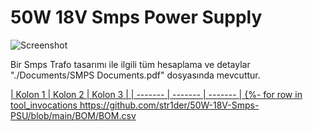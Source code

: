 # 50W 18V Smps Power Supply

![Screenshot](https://github.com/str1der/50W-18V-Smps-PSU/blob/main/50w%20Flayback%2018V.png)

Bir Smps Trafo tasarımı ile ilgili tüm hesaplama ve detaylar "./Documents/SMPS Documents.pdf" dosyasında mevcuttur. 

[| Kolon 1 | Kolon 2 | Kolon 3 |
| ------- | ------- | ------- |
{%- for row in tool_invocations
](https://github.com/str1der/50W-18V-Smps-PSU/blob/main/BOM/BOM.csv)https://github.com/str1der/50W-18V-Smps-PSU/blob/main/BOM/BOM.csv
